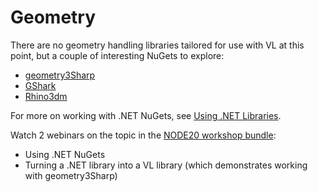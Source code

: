# Geometry

There are no geometry handling libraries tailored for use with VL at this point, but a couple of interesting NuGets to explore:

* [geometry3Sharp](https://www.nuget.org/packages/geometry3Sharp/)
* [GShark](https://www.nuget.org/packages/GShark/)
* [Rhino3dm](https://www.nuget.org/packages/Rhino3dm/)

For more on working with .NET NuGets, see [Using .NET Libraries](../../extending/using-net-libraries.md).

Watch 2 webinars on the topic in the [NODE20 workshop bundle](https://thenodeinstitute.org/courses/node20-vvvv-workshop-bundle/):
* Using .NET NuGets
* Turning a .NET library into a VL library (which demonstrates working with geometry3Sharp)